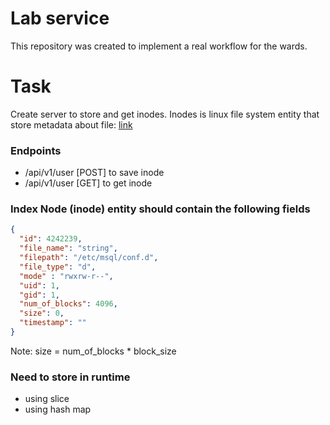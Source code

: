 # Lab service
This repository was created to implement a real workflow for the wards.

# Task
Create server to store and get inodes.
Inodes is linux file system entity that store metadata about file: [link](https://www.bluematador.com/blog/what-is-an-inode-and-what-are-they-used-for)

### Endpoints
- /api/v1/user [POST] to save inode
- /api/v1/user [GET] to get inode

### Index Node (inode) entity should contain the following fields

```JSON
{
  "id": 4242239,
  "file_name": "string",
  "filepath": "/etc/msql/conf.d",
  "file_type": "d",
  "mode" : "rwxrw-r--",
  "uid": 1,
  "gid": 1,
  "num_of_blocks": 4096,
  "size": 0,
  "timestamp": ""
}
```
Note: size = num_of_blocks * block_size

### Need to store in runtime
* using slice
* using hash map